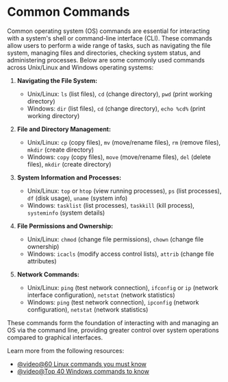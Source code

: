 # Common Commands

Common operating system (OS) commands are essential for interacting with a system's shell or command-line interface (CLI). These commands allow users to perform a wide range of tasks, such as navigating the file system, managing files and directories, checking system status, and administering processes. Below are some commonly used commands across Unix/Linux and Windows operating systems:

1. **Navigating the File System:**
   - Unix/Linux: `ls` (list files), `cd` (change directory), `pwd` (print working directory)
   - Windows: `dir` (list files), `cd` (change directory), `echo %cd%` (print working directory)

2. **File and Directory Management:**
   - Unix/Linux: `cp` (copy files), `mv` (move/rename files), `rm` (remove files), `mkdir` (create directory)
   - Windows: `copy` (copy files), `move` (move/rename files), `del` (delete files), `mkdir` (create directory)

3. **System Information and Processes:**
   - Unix/Linux: `top` or `htop` (view running processes), `ps` (list processes), `df` (disk usage), `uname` (system info)
   - Windows: `tasklist` (list processes), `taskkill` (kill process), `systeminfo` (system details)

4. **File Permissions and Ownership:**
   - Unix/Linux: `chmod` (change file permissions), `chown` (change file ownership)
   - Windows: `icacls` (modify access control lists), `attrib` (change file attributes)

5. **Network Commands:**
   - Unix/Linux: `ping` (test network connection), `ifconfig` or `ip` (network interface configuration), `netstat` (network statistics)
   - Windows: `ping` (test network connection), `ipconfig` (network configuration), `netstat` (network statistics)

These commands form the foundation of interacting with and managing an OS via the command line, providing greater control over system operations compared to graphical interfaces.

Learn more from the following resources:

- [@video@60 Linux commands you must know](https://www.youtube.com/watch?v=gd7BXuUQ91w)
- [@video@Top 40 Windows commands to know](https://www.youtube.com/watch?v=Jfvg3CS1X3A)